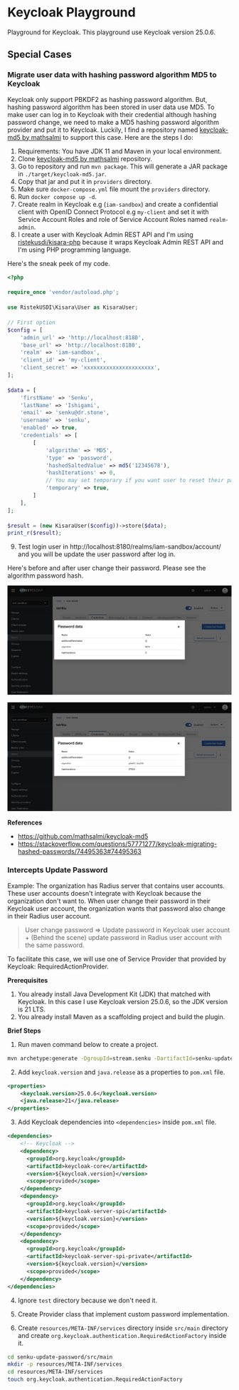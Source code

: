 # Keycloak Playground

Playground for Keycloak. This playground use Keycloak version 25.0.6.

## Special Cases

### Migrate user data with hashing password algorithm MD5 to Keycloak

Keycloak only support PBKDF2 as hashing password algorithm. But, hashing password algorithm has been stored in user data use MD5. To make user can log in to Keycloak with their credential although hashing password change, we need to make a MD5 hashing password algorithm provider and put it to Keycloak. Luckily, I find a repository named [keycloak-md5 by mathsalmi](https://github.com/mathsalmi/keycloak-md5) to support this case. Here are the steps I do:

1. Requirements: You have JDK 11 and Maven in your local environment.
2. Clone [keycloak-md5 by mathsalmi](https://github.com/mathsalmi/keycloak-md5) repository.
3. Go to repository and run `mvn package`. This will generate a JAR package in `./target/keycloak-md5.jar`.
4. Copy that jar and put it in `providers` directory.
5. Make sure `docker-compose.yml` file mount the `providers` directory.
6. Run `docker compose up -d`.
7. Create realm in Keycloak e.g (`iam-sandbox`) and create a confidential client with OpenID Connect Protocol e.g `my-client` and set it with Service Account Roles and role of Service Account Roles named `realm-admin`.
8. I create a user with Keycloak Admin REST API and I'm using [ristekusdi/kisara-php](https://github.com/ristekusdi/kisara-php) because it wraps Keycloak Admin REST API and I'm using PHP programming language.

Here's the sneak peek of my code.

```php
<?php

require_once 'vendor/autoload.php';

use RistekUSDI\Kisara\User as KisaraUser;

// First option
$config = [
    'admin_url' => 'http://localhost:8180',
    'base_url' => 'http://localhost:8180',
    'realm' => 'iam-sandbox',
    'client_id' => 'my-client',
    'client_secret' => 'xxxxxxxxxxxxxxxxxxxxxx',
];

$data = [
    'firstName' => 'Senku',
    'lastName' => 'Ishigami',
    'email' => 'senku@dr.stone',
    'username' => 'senku',
    'enabled' => true,
    'credentials' => [
        [
            'algorithm' => 'MD5',
            'type' => 'password',
            'hashedSaltedValue' => md5('12345678'),
            'hashIterations' => 0,
            // You may set temporary if you want user to reset their password
            'temporary' => true,
        ]
    ],
];

$result = (new KisaraUser($config))->store($data);
print_r($result);
```

9. Test login user in http://localhost:8180/realms/iam-sandbox/account/ and you will be update the user password after log in.

Here's before and after user change their password. Please see the algorithm password hash.

![IAM password hash before](./images/iam-password-hash-before.png)

![IAM password hash after](./images/iam-password-hash-after.png)

**References**

- https://github.com/mathsalmi/keycloak-md5
- https://stackoverflow.com/questions/57771277/keycloak-migrating-hashed-passwords/74495363#74495363

### Intercepts Update Password

Example: The organization has Radius server that contains user accounts. These user accounts doesn't integrate with Keycloak because the organization don't want to. When user change their password in their Keycloak user account, the organization wants that password also change in their Radius user account.

> User change password => Update password in Keycloak user account + (Behind the scene) update password in Radius user account with the same password.

To facilitate this case, we will use one of Service Provider that provided by Keycloak: RequiredActionProvider.

**Prerequisites**

1. You already install Java Development Kit (JDK) that matched with Keycloak. In this case I use Keycloak version 25.0.6, so the JDK version is 21 LTS.
2. You already install Maven as a scaffolding project and build the plugin.

**Brief Steps**

1. Run maven command below to create a project.

```bash
mvn archetype:generate -DgroupId=stream.senku -DartifactId=senku-update-password -DarchetypeArtifactId=maven-archetype-quickstart -DinteractiveMode=false
```

2. Add `keycloak.version` and `java.release` as a properties to `pom.xml` file.

```xml
<properties>
    <keycloak.version>25.0.6</keycloak.version>
    <java.release>21</java.release>
</properties>
```

3. Add Keycloak dependencies into `<dependencies>` inside `pom.xml` file.

```xml
<dependencies>
    <!-- Keycloak -->
    <dependency>
      <groupId>org.keycloak</groupId>
      <artifactId>keycloak-core</artifactId>
      <version>${keycloak.version}</version>
      <scope>provided</scope>
    </dependency>
    <dependency>
      <groupId>org.keycloak</groupId>
      <artifactId>keycloak-server-spi</artifactId>
      <version>${keycloak.version}</version>
      <scope>provided</scope>
    </dependency>
    <dependency>
      <groupId>org.keycloak</groupId>
      <artifactId>keycloak-server-spi-private</artifactId>
      <version>${keycloak.version}</version>
      <scope>provided</scope>
    </dependency>
</dependencies>
```

4. Ignore `test` directory because we don't need it.

5. Create Provider class that implement custom password implementation.

6. Create `resources/META-INF/services` directory inside `src/main` directory and create `org.keycloak.authentication.RequiredActionFactory` inside it.

```bash
cd senku-update-password/src/main
mkdir -p resources/META-INF/services
cd resources/META-INF/services
touch org.keycloak.authentication.RequiredActionFactory
```